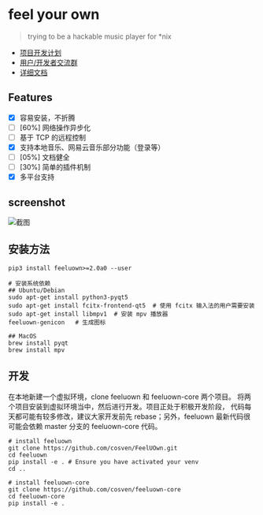# feel your own

> trying to be a hackable music player for \*nix

- [项目开发计划](https://github.com/cosven/FeelUOwn/projects/1)
- [用户/开发者交流群](https://t.me/joinchat/H7k12hG5HYsGeBErs1tUQQ)
- [详细文档](http://feeluown.readthedocs.io)

## Features

- [x] 容易安装，不折腾
- [ ] [60%] 网络操作异步化
- [ ] 基于 TCP 的远程控制
- [x] 支持本地音乐、网易云音乐部分功能（登录等）
- [ ] [05%] 文档健全
- [ ] [30%] 简单的插件机制
- [x] 多平台支持

## screenshot
![截图](https://user-images.githubusercontent.com/4962134/41827460-2a38b370-7862-11e8-9195-24dd3987c4b3.png)

## 安装方法

```
pip3 install feeluown>=2.0a0 --user

# 安装系统依赖
## Ubuntu/Debian
sudo apt-get install python3-pyqt5
sudo apt-get install fcitx-frontend-qt5  # 使用 fcitx 输入法的用户需要安装
sudo apt-get install libmpv1  # 安装 mpv 播放器
feeluown-genicon   # 生成图标

## MacOS
brew install pyqt
brew install mpv
```

## 开发

在本地新建一个虚拟环境，clone feeluown 和 feeluown-core 两个项目。
将两个项目安装到虚拟环境当中，然后进行开发。项目正处于积极开发阶段，
代码每天都可能有较多修改，建议大家开发前先 rebase；另外，feeluown
最新代码很可能会依赖 master 分支的 feeluown-core 代码。

```
# install feeluown
git clone https://github.com/cosven/FeelUOwn.git
cd feeluown
pip install -e . # Ensure you have activated your venv
cd ..

# install feeluown-core
git clone https://github.com/cosven/feeluown-core
cd feeluown-core
pip install -e .
```
